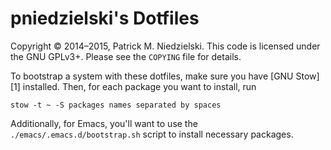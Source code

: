 pniedzielski's Dotfiles
=======================
Copyright © 2014–2015, Patrick M. Niedzielski.  This code is
licensed under the GNU GPLv3+.  Please see the `COPYING` file for
details.

To bootstrap a system with these dotfiles, make sure you have
[GNU Stow][1] installed.  Then, for each package you want to install,
run

    stow -t ~ -S packages names separated by spaces

Additionally, for Emacs, you'll want to use the
`./emacs/.emacs.d/bootstrap.sh` script to install necessary packages.
